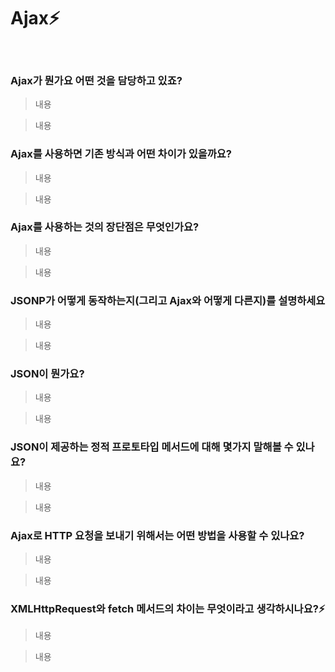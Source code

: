 # Ajax⚡️

<br/>

### Ajax가 뭔가요 어떤 것을 담당하고 있죠?

> 내용

> 내용

### Ajax를 사용하면 기존 방식과 어떤 차이가 있을까요?

> 내용

> 내용

### Ajax를 사용하는 것의 장단점은 무엇인가요?

> 내용

> 내용

### JSONP가 어떻게 동작하는지(그리고 Ajax와 어떻게 다른지)를 설명하세요

> 내용

> 내용

### JSON이 뭔가요?

> 내용

> 내용

### JSON이 제공하는 정적 프로토타입 메서드에 대해 몇가지 말해볼 수 있나요?

> 내용

> 내용

### Ajax로 HTTP 요청을 보내기 위해서는 어떤 방법을 사용할 수 있나요?

> 내용

> 내용

### XMLHttpRequest와 fetch 메서드의 차이는 무엇이라고 생각하시나요?⚡️

> 내용

> 내용
